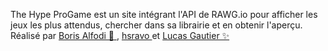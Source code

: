 The Hype ProGame est un site intégrant l'API de RAWG.io pour afficher les jeux les plus attendus, chercher dans sa librairie et en obtenir l'aperçu.
Réalisé par <a href="https://github.com/balfoldi"> Boris Alfodi 🍉 </a>, <a href="https://github.com/hsravo"> hsravo </a> et <a href="https://github.com/RigateStudio"> Lucas Gautier ✨ </a>